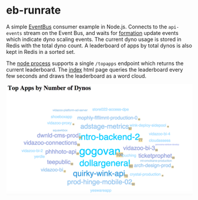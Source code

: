 # eb-runrate

A simple [EventBus](https://github.com/heroku/eventbus) consumer example in Node.js.
Connects to the `api-events` stream on the Event Bus, and waits for 
[formation](https://github.com/scottpersinger/eb-runrate/blob/master/index.js#L52)
update events which indicate dyno scaling events. The current dyno usage is stored
in Redis with the total dyno count. A leaderboard of apps by total dynos is also
kept in Redis in a sorted set. 

The [node process](index.js) supports a single `/topapps` endpoint which returns the current
leaderboard. The [index](static/index.html) html page queries the leaderboard every few seconds
and draws the leaderboard as a word cloud.

![Screenshot](/static/screenshot.png)

